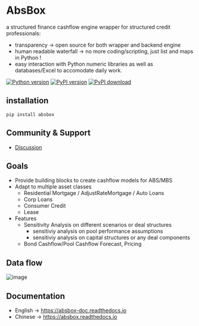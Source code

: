 # AbsBox 
a structured finance cashflow engine wrapper for structured credit professionals:

* transparency -> open source for both wrapper and backend engine
* human readable waterfall -> no more coding/scripting, just list and maps in Python !
* easy interaction with Python numeric libraries as well as databases/Excel to accomodate daily work.

[![Python version](https://img.shields.io/pypi/pyversions/absbox)](https://img.shields.io/pypi/pyversions/absbox)
[![PyPI version](https://badge.fury.io/py/absbox.svg)](https://badge.fury.io/py/absbox)
[![PyPI download](https://img.shields.io/pypi/dm/absbox)](https://img.shields.io/pypi/dm/absbox)

## installation

    pip install absbox

## Community & Support

* [Discussion](https://github.com/yellowbean/AbsBox/discussions)

## Goals
* Provide building blocks to create cashflow models for ABS/MBS
* Adapt to multiple asset classes
    * Residential Mortgage / AdjustRateMortgage / Auto Loans
    * Corp Loans
    * Consumer Credit
    * Lease
* Features
  * Sensitivity Analysis on different scenarios or deal structures
    * sensitiviy analysis on pool performance assumptions
    * sensitiviy analysis on capital structures or any deal components
  * Bond Cashflow/Pool Cashflow Forecast, Pricing

## Data flow

![image](https://user-images.githubusercontent.com/1008321/221366747-5e37fc9e-dfaa-44b5-ab00-f5c8a3b26d79.png)


## Documentation
* English -> https://absbox-doc.readthedocs.io
* Chinese -> https://absbox.readthedocs.io
